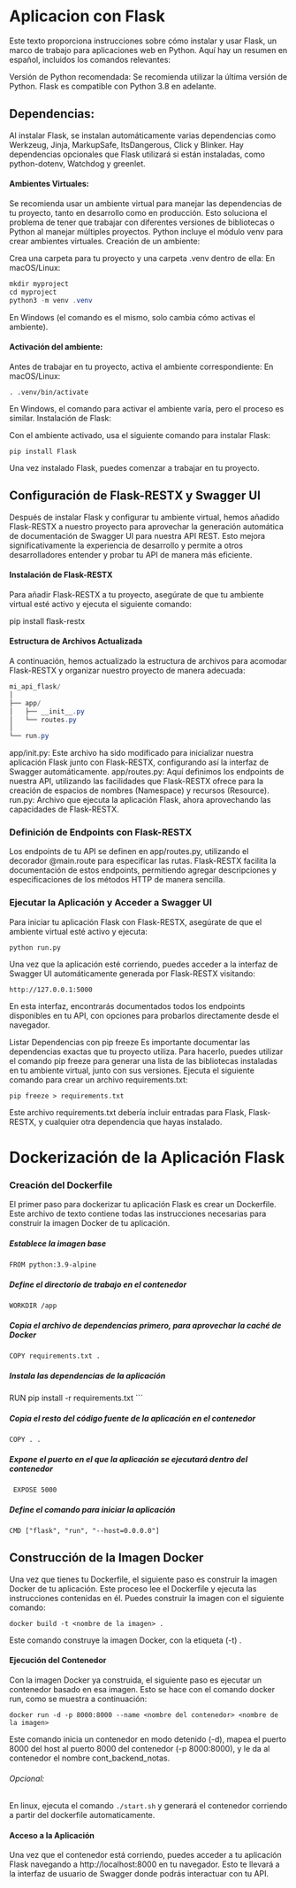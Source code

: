 # Aplicacion con Flask

Este texto proporciona instrucciones sobre cómo instalar y usar Flask, un marco de trabajo para aplicaciones web en Python. Aquí hay un resumen en español, incluidos los comandos relevantes:

Versión de Python recomendada: Se recomienda utilizar la última versión de Python. Flask es compatible con Python 3.8 en adelante.

## Dependencias:

Al instalar Flask, se instalan automáticamente varias dependencias como Werkzeug, Jinja, MarkupSafe, ItsDangerous, Click y Blinker.
Hay dependencias opcionales que Flask utilizará si están instaladas, como python-dotenv, Watchdog y greenlet.

#### Ambientes Virtuales:

Se recomienda usar un ambiente virtual para manejar las dependencias de tu proyecto, tanto en desarrollo como en producción.
Esto soluciona el problema de tener que trabajar con diferentes versiones de bibliotecas o Python al manejar múltiples proyectos.
Python incluye el módulo venv para crear ambientes virtuales.
Creación de un ambiente:

Crea una carpeta para tu proyecto y una carpeta .venv dentro de ella:
En macOS/Linux:
```c#
mkdir myproject
cd myproject
python3 -m venv .venv
```
En Windows (el comando es el mismo, solo cambia cómo activas el ambiente).
#### Activación del ambiente:

Antes de trabajar en tu proyecto, activa el ambiente correspondiente:
En macOS/Linux:

```. .venv/bin/activate ```

En Windows, el comando para activar el ambiente varía, pero el proceso es similar.
Instalación de Flask:

Con el ambiente activado, usa el siguiente comando para instalar Flask:

``` pip install Flask ```

Una vez instalado Flask, puedes comenzar a trabajar en tu proyecto.


## Configuración de Flask-RESTX y Swagger UI

Después de instalar Flask y configurar tu ambiente virtual, hemos añadido Flask-RESTX a nuestro proyecto para aprovechar la generación automática de documentación de Swagger UI para nuestra API REST. Esto mejora significativamente la experiencia de desarrollo y permite a otros desarrolladores entender y probar tu API de manera más eficiente.

#### Instalación de Flask-RESTX
Para añadir Flask-RESTX a tu proyecto, asegúrate de que tu ambiente virtual esté activo y ejecuta el siguiente comando:

pip install flask-restx

#### Estructura de Archivos Actualizada
A continuación, hemos actualizado la estructura de archivos para acomodar Flask-RESTX y organizar nuestro proyecto de manera adecuada:

```c#
mi_api_flask/
│
├── app/
│   ├── __init__.py
│   └── routes.py
│
└── run.py
```

app/init.py: Este archivo ha sido modificado para inicializar nuestra aplicación Flask junto con Flask-RESTX, configurando así la interfaz de Swagger automáticamente.
app/routes.py: Aquí definimos los endpoints de nuestra API, utilizando las facilidades que Flask-RESTX ofrece para la creación de espacios de nombres (Namespace) y recursos (Resource).
run.py: Archivo que ejecuta la aplicación Flask, ahora aprovechando las capacidades de Flask-RESTX.

### Definición de Endpoints con Flask-RESTX
Los endpoints de tu API se definen en app/routes.py, utilizando el decorador @main.route para especificar las rutas. Flask-RESTX facilita la documentación de estos endpoints, permitiendo agregar descripciones y especificaciones de los métodos HTTP de manera sencilla.

### Ejecutar la Aplicación y Acceder a Swagger UI
Para iniciar tu aplicación Flask con Flask-RESTX, asegúrate de que el ambiente virtual esté activo y ejecuta:

``` python run.py ```

Una vez que la aplicación esté corriendo, puedes acceder a la interfaz de Swagger UI automáticamente generada por Flask-RESTX visitando:

``` http://127.0.0.1:5000 ```

En esta interfaz, encontrarás documentados todos los endpoints disponibles en tu API, con opciones para probarlos directamente desde el navegador.

Listar Dependencias con pip freeze
Es importante documentar las dependencias exactas que tu proyecto utiliza. Para hacerlo, puedes utilizar el comando pip freeze para generar una lista de las bibliotecas instaladas en tu ambiente virtual, junto con sus versiones. Ejecuta el siguiente comando para crear un archivo requirements.txt:


``` pip freeze > requirements.txt ```

Este archivo requirements.txt debería incluir entradas para Flask, Flask-RESTX, y cualquier otra dependencia que hayas instalado.



# Dockerización de la Aplicación Flask

### Creación del Dockerfile
El primer paso para dockerizar tu aplicación Flask es crear un Dockerfile. Este archivo de texto contiene todas las instrucciones necesarias para construir la imagen Docker de tu aplicación.


##### Establece la imagen base
``` FROM python:3.9-alpine ```

##### Define el directorio de trabajo en el contenedor
``` WORKDIR /app ```

##### Copia el archivo de dependencias primero, para aprovechar la caché de Docker
``` COPY requirements.txt . ```

##### Instala las dependencias de la aplicación
RUN pip install -r requirements.txt ```

##### Copia el resto del código fuente de la aplicación en el contenedor
``` COPY . . ```

##### Expone el puerto en el que la aplicación se ejecutará dentro del contenedor
```  EXPOSE 5000 ```

##### Define el comando para iniciar la aplicación
``` CMD ["flask", "run", "--host=0.0.0.0"] ```


## Construcción de la Imagen Docker
Una vez que tienes tu Dockerfile, el siguiente paso es construir la imagen Docker de tu aplicación. Este proceso lee el Dockerfile y ejecuta las instrucciones contenidas en él. Puedes construir la imagen con el siguiente comando:

``` docker build -t <nombre de la imagen> . ```

Este comando construye la imagen Docker, con la etiqueta (-t) <nombre de la imagen> .

#### Ejecución del Contenedor
Con la imagen Docker ya construida, el siguiente paso es ejecutar un contenedor basado en esa imagen. Esto se hace con el comando docker run, como se muestra a continuación:

```docker run -d -p 8000:8000 --name <nombre del contenedor> <nombre de la imagen> ```

Este comando inicia un contenedor en modo detenido (-d), mapea el puerto 8000 del host al puerto 8000 del contenedor (-p 8000:8000), y le da al contenedor el nombre cont_backend_notas.

###### Opcional:
En linux, ejecuta el comando  ``` ./start.sh ``` y generará el contenedor corriendo a partir del dockerfile automaticamente.

#### Acceso a la Aplicación
Una vez que el contenedor está corriendo, puedes acceder a tu aplicación Flask navegando a http://localhost:8000 en tu navegador. Esto te llevará a la interfaz de usuario de Swagger donde podrás interactuar con tu API.


